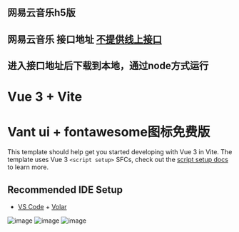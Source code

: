 ## 网易云音乐h5版
## 网易云音乐 接口地址 [不提供线上接口](https://neteasecloudmusicapi.js.org/#/?id=neteasecloudmusicapi)
## 进入接口地址后下载到本地，通过node方式运行

# Vue 3 + Vite
# Vant ui + fontawesome图标免费版

This template should help get you started developing with Vue 3 in Vite. The template uses Vue 3 `<script setup>` SFCs, check out the [script setup docs](https://v3.vuejs.org/api/sfc-script-setup.html#sfc-script-setup) to learn more.

## Recommended IDE Setup

- [VS Code](https://code.visualstudio.com/) + [Volar](https://marketplace.visualstudio.com/items?itemName=Vue.volar)

![image](https://user-images.githubusercontent.com/35440762/186367484-0558ebc7-b6dc-4148-b599-a704138041ee.png)
![image](https://user-images.githubusercontent.com/35440762/186367580-d1680ed6-af87-4346-9712-2373440dc48f.png)
![image](https://user-images.githubusercontent.com/35440762/186367721-cf395b84-03dd-4a15-af60-a0ea881d2b65.png)

